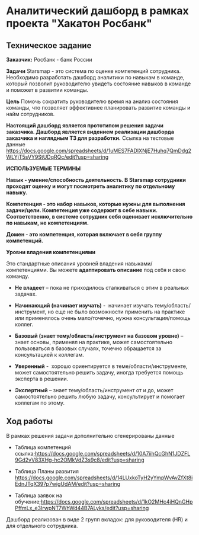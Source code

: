 # Аналитический дашборд в рамках проекта "Хакатон Росбанк"
 

## Техническое задание

**Заказчик:** Росбанк - банк России

**Задачи**
Starsmap - это система по оценке компетенций сотрудника. Необходимо разработать дашборд аналитики по навыкам в команде, который позволит руководителю увидеть состояние навыков в команде и поможет в развитии команды.

**Цель**
Помочь сократить руководителю время на анализ состояния команды, что позволяет эффективнее планировать развитие команды и найм сотрудников.

**Настоящий дашборд является прототипом решения задачи заказчика. Дашборд является  видением реализации дашборда заказчика и наглядным ТЗ для разработки.**
Ссылка на тестовые данные <https://docs.google.com/spreadsheets/d/1uMES7FADIXNjE7Huhq7QmDdg2WLYjT5sVY9StUDqRQc/edit?usp=sharing>

**ИСПОЛЬЗУЕМЫЕ ТЕРМИНЫ**

**Навык - умение/способность деятельность. В Starsmap сотрудники проходят оценку и могут посмотреть аналитику по отдельному навыку.**

**Компетенция - это набор навыков, которые нужны для выполнения задачи/цели. Компетенция уже содержит в себе навыки. Соответственно, в системе сотрудник себя оценивает исключительно по навыкам, не компетенциям.**

**Домен - это компетенция, которая включает в себя группу компетенций.**

**Уровни владения компетенциями**

Это стандартные описания уровней владения навыками/компетенциями. Вы можете **адаптировать описание** под себя и свою команду.

* **Не владеет** – пока не приходилось сталкиваться с этим в реальных задачах.

* **Начинающий (начинает изучать)** -  начинает изучать тему/область/инструмент, но еще не было возможности применить на практике или применялось очень мало/точечно, нужна консультация/помощь коллег.

* **Базовый (знает тему/область/инструмент на базовом уровне)** – знает основы, применял на практике, может самостоятельно пользоваться в базовых случаях, точечно обращается за консультацией к коллегам.

* **Уверенный** -  хорошо ориентируется в теме/области/инструменте, может самостоятельно решить задачу, иногда требуется помощь эксперта в решении.

* **Экспертный** – знает тему/область/инструмент от и до, может самостоятельно решить любую задачу, консультирует и помогает коллегам по этому.

## Ход работы

В рамках решения задачи дополнительно сгенерированы данные

* Таблица компетенций ссылка;<https://docs.google.com/spreadsheets/d/10A7iihQcGhN1JDZFL9Gd2vV83XHg-hc2OMkVdZ3s9c8/edit?usp=sharing>

* Таблица Планы развития <https://docs.google.com/spreadsheets/d/14LUxkoTyH2yYmpWvAvZfXt8iEdnJTqX397p7wigUdAM/edit?usp=sharing>

* Таблица заявок на обучение;<https://docs.google.com/spreadsheets/d/1kO2MHc4jHQnGHpPffmLx_e3IrwpNT7WhWd44B7ALyks/edit?usp=sharing>

Дашборд реализован в виде 2 групп вкладок: для руководителя (HR) и для отдельного сотрудника.

